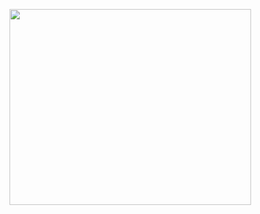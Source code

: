 <a href='http://www.youtube.com/watch?feature=player_embedded&v=jw9cLEUs3gk' target='_blank'><img src='http://img.youtube.com/vi/jw9cLEUs3gk/0.jpg' width='425' height=344 /></a>